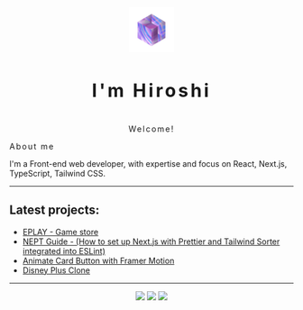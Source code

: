 <div align="center">
  <img src="animation.gif" alt="Animation" style="width: 80px;"> <br>
  <h1 style="letter-spacing: 4px; font-size: 32px; text-align: center; border: none; margin-bottom: 40px">I'm Hiroshi</h1> 
</div>

<p align="center"  style="letter-spacing: 2px" >Welcome!</p>

<p style="letter-spacing: 2px" >About me</p>

I'm a Front-end web developer, with expertise and focus on React, Next.js, TypeScript, Tailwind CSS.

---

## Latest projects:

- [EPLAY - Game store](https://github.com/fernandohiroshi/eplay-gamestore-ebac)
- [NEPT Guide - (How to set up Next.js with Prettier and Tailwind Sorter integrated into ESLint)](https://github.com/fernandohiroshi/nept-guide)
- [Animate Card Button with Framer Motion](https://github.com/fernandohiroshi/animate-card-button)
- [Disney Plus Clone](https://github.com/fernandohiroshi/disneyplus-clone-ebac)

---

<div align="center">
  <img src="https://github-readme-stats.vercel.app/api?username=fernandohiroshi&show_icons=true&count_private=true&theme=darcula&hide_border=true&hide=issues,contribs&bg_color=00000000">
  <img src="https://github-readme-stats.vercel.app/api/top-langs/?username=fernandohiroshi&layout=compact&hide_border=true&theme=darcula&bg_color=00000000&langs_count=6&hide=jupyter%20notebook,tex,css,php&exclude_repo=Pacman-AI">
  <img src="https://github-readme-streak-stats.herokuapp.com?user=fernandohiroshi&theme=darcula&hide_border=true&background=FFFFFF00">
</div>
